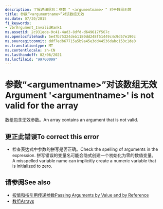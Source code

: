 ```yaml
---
description: 了解详细信息：参数 " <argumentname> " 对于数组无效
title: 参数“<argumentname>”对该数组无效
ms.date: 07/20/2015
f1_keywords:
- vbrArgument_InvalidRank1
ms.assetid: 2c931ede-9c41-4ad3-8dfd-d649617f567c
ms.openlocfilehash: 5e47b75324deb1180dd248f51449c4c9d57e190c
ms.sourcegitcommit: ddf7edb67715a5b9a45e3dd44536dabc153c1de0
ms.translationtype: MT
ms.contentlocale: zh-CN
ms.lasthandoff: 02/06/2021
ms.locfileid: "99700099"
---
```

# <a name="argument-argumentname-is-not-valid-for-the-array"></a><span data-ttu-id="b8d35-103">参数“\<argumentname>”对该数组无效</span><span class="sxs-lookup"><span data-stu-id="b8d35-103">Argument '\<argumentname>' is not valid for the array</span></span>

<span data-ttu-id="b8d35-104">数组包含无效参数。</span><span class="sxs-lookup"><span data-stu-id="b8d35-104">An array contains an argument that is not valid.</span></span>  
  
## <a name="to-correct-this-error"></a><span data-ttu-id="b8d35-105">更正此错误</span><span class="sxs-lookup"><span data-stu-id="b8d35-105">To correct this error</span></span>  
  
- <span data-ttu-id="b8d35-106">检查表达式中参数的拼写是否正确。</span><span class="sxs-lookup"><span data-stu-id="b8d35-106">Check the spelling of arguments in the expression.</span></span> <span data-ttu-id="b8d35-107">拼写错误的变量名可能会隐式创建一个初始化为零的数值变量。</span><span class="sxs-lookup"><span data-stu-id="b8d35-107">A misspelled variable name can implicitly create a numeric variable that is initialized to zero.</span></span>  
  
## <a name="see-also"></a><span data-ttu-id="b8d35-108">请参阅</span><span class="sxs-lookup"><span data-stu-id="b8d35-108">See also</span></span>

- [<span data-ttu-id="b8d35-109">按值和按引用传递参数</span><span class="sxs-lookup"><span data-stu-id="b8d35-109">Passing Arguments by Value and by Reference</span></span>](../programming-guide/language-features/procedures/passing-arguments-by-value-and-by-reference.md)
- [<span data-ttu-id="b8d35-110">数组</span><span class="sxs-lookup"><span data-stu-id="b8d35-110">Arrays</span></span>](../programming-guide/language-features/arrays/index.md)
